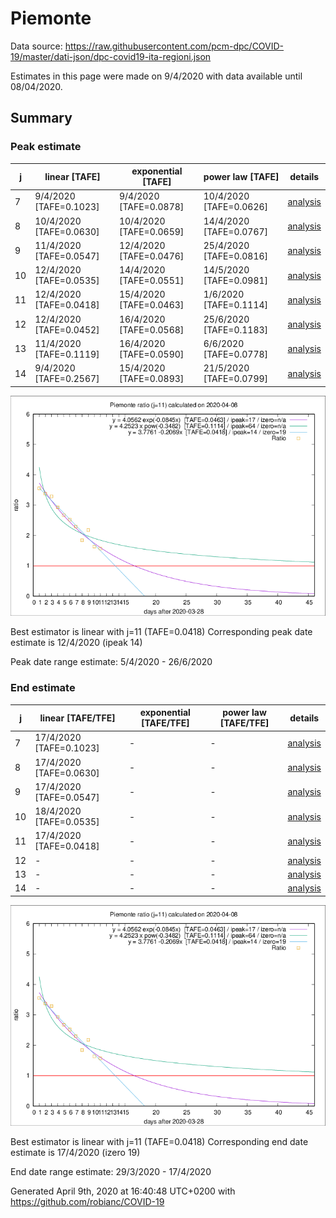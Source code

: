 # Piemonte


Data source: https://raw.githubusercontent.com/pcm-dpc/COVID-19/master/dati-json/dpc-covid19-ita-regioni.json

Estimates in this page were made on 9/4/2020 with data available until 08/04/2020.


## Summary 

### Peak estimate 
|j|linear [TAFE]|exponential [TAFE]|power law [TAFE]|details|
|---|----|-----------|---------|-------|
|7|9/4/2020 [TAFE=0.1023]|9/4/2020 [TAFE=0.0878]|10/4/2020 [TAFE=0.0626]|[analysis](COVID-19_piemonte_j7_2020-04-08.md)|
|8|10/4/2020 [TAFE=0.0630]|10/4/2020 [TAFE=0.0659]|14/4/2020 [TAFE=0.0767]|[analysis](COVID-19_piemonte_j8_2020-04-08.md)|
|9|11/4/2020 [TAFE=0.0547]|12/4/2020 [TAFE=0.0476]|25/4/2020 [TAFE=0.0816]|[analysis](COVID-19_piemonte_j9_2020-04-08.md)|
|10|12/4/2020 [TAFE=0.0535]|14/4/2020 [TAFE=0.0551]|14/5/2020 [TAFE=0.0981]|[analysis](COVID-19_piemonte_j10_2020-04-08.md)|
|11|12/4/2020 [TAFE=0.0418]|15/4/2020 [TAFE=0.0463]|1/6/2020 [TAFE=0.1114]|[analysis](COVID-19_piemonte_j11_2020-04-08.md)|
|12|12/4/2020 [TAFE=0.0452]|16/4/2020 [TAFE=0.0568]|25/6/2020 [TAFE=0.1183]|[analysis](COVID-19_piemonte_j12_2020-04-08.md)|
|13|11/4/2020 [TAFE=0.1119]|16/4/2020 [TAFE=0.0590]|6/6/2020 [TAFE=0.0778]|[analysis](COVID-19_piemonte_j13_2020-04-08.md)|
|14|9/4/2020 [TAFE=0.2567]|15/4/2020 [TAFE=0.0893]|21/5/2020 [TAFE=0.0799]|[analysis](COVID-19_piemonte_j14_2020-04-08.md)|

![best peak estimate](COVID-19_piemonte_j11_2020-04-08.png)

Best estimator is linear with j=11 (TAFE=0.0418)
Corresponding peak date estimate is 12/4/2020 (ipeak 14)


Peak date range estimate: 5/4/2020 - 26/6/2020

### End estimate 
|j|linear [TAFE/TFE]|exponential [TAFE/TFE]|power law [TAFE/TFE]|details|
|---|----|-----------|---------|-------|
|7|17/4/2020 [TAFE=0.1023]|-|-|[analysis](COVID-19_piemonte_j7_2020-04-08.md)|
|8|17/4/2020 [TAFE=0.0630]|-|-|[analysis](COVID-19_piemonte_j8_2020-04-08.md)|
|9|17/4/2020 [TAFE=0.0547]|-|-|[analysis](COVID-19_piemonte_j9_2020-04-08.md)|
|10|18/4/2020 [TAFE=0.0535]|-|-|[analysis](COVID-19_piemonte_j10_2020-04-08.md)|
|11|17/4/2020 [TAFE=0.0418]|-|-|[analysis](COVID-19_piemonte_j11_2020-04-08.md)|
|12|-|-|-|[analysis](COVID-19_piemonte_j12_2020-04-08.md)|
|13|-|-|-|[analysis](COVID-19_piemonte_j13_2020-04-08.md)|
|14|-|-|-|[analysis](COVID-19_piemonte_j14_2020-04-08.md)|

![best zero estimate](COVID-19_piemonte_j11_2020-04-08.png)

Best estimator is linear with j=11 (TAFE=0.0418)
Corresponding end date estimate is 17/4/2020 (izero 19)


End date range estimate: 29/3/2020 - 17/4/2020

Generated April 9th, 2020 at 16:40:48 UTC+0200 with https://github.com/robianc/COVID-19
